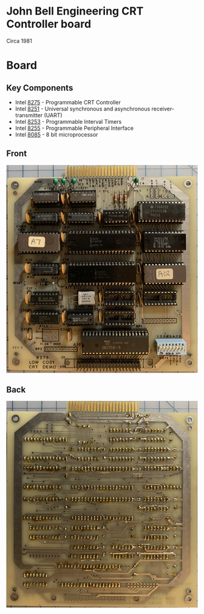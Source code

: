 # John Bell Engineering CRT Controller board
Circa 1981
# Board #
## Key Components ##
* Intel [8275](https://en.wikipedia.org/wiki/Intel_8085#MCS-85_family) - Programmable CRT Controller
* Intel [8251](https://en.wikipedia.org/wiki/Intel_8251) - Universal synchronous and asynchronous receiver-transmitter (UART)
* Intel [8253](https://en.wikipedia.org/wiki/Intel_8253) - Programmable Interval Timers
* Intel [8255](https://en.wikipedia.org/wiki/Intel_8255) - Programmable Peripheral Interface
* Intel [8085](https://en.wikipedia.org/wiki/Intel_8085) - 8 bit microprocessor
## Front ##
![Front](./images/board_front.png)
## Back ##
![Back](./images/board_back.png)